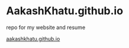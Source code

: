 # AakashKhatu.github.io
repo for my website and resume

[aakashkhatu.github.io](https://aakashkhatu.github.io/)
